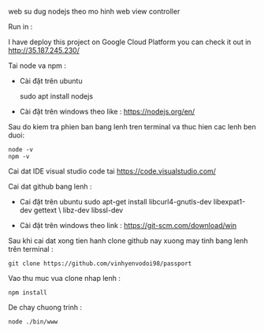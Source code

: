 web su dug nodejs theo mo hinh web view controller

Run in :

I have deploy this project on Google Cloud Platform you can check it out in
    http://35.187.245.230/

Tai node va npm :

- Cài đặt trên ubuntu
        
    sudo apt install nodejs

- Cài đặt trên windows theo like :  https://nodejs.org/en/

Sau do kiem tra phien ban bang lenh tren terminal va thuc hien cac lenh ben duoi:
       
    node -v
    npm -v

Cai dat IDE visual studio code tai https://code.visualstudio.com/

Cai dat github bang lenh :

- Cai đặt trên ubuntu
    sudo apt-get install libcurl4-gnutls-dev libexpat1-dev gettext \ libz-dev libssl-dev

- Cài đặt trên windows theo link :   https://git-scm.com/download/win

Sau khi cai dat xong tien hanh clone github nay xuong may tinh bang lenh trên terminal :

    git clone https://github.com/vinhyenvodoi98/passport

Vao thu muc vua clone nhap lenh :

    npm install

De chay chuong trinh :
        
    node ./bin/www
